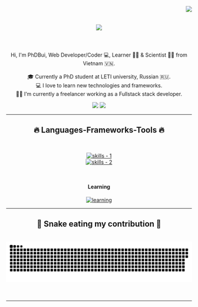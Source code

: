 <!-- profile view count -->
<img align="right" src="https://komarev.com/ghpvc/?username=congdoan6997">

<!-- introduction -->
<h1 align="center">
  <a href="https://git.io/typing-svg">
    <img src="https://readme-typing-svg.herokuapp.com/?lines=Hi+There!+👋;+Myself+PhDBui!;&center=true&size=30">
  </a>
</h1>

<br />
<!-- about me -->
<p align="center">
  Hi, I'm PhDBui, Web Developer/Coder 💻,  Learner 👨‍💻 & Scientist 👨‍🔬 from Vietnam 🇻🇳.
  <br />
  <br />
  🎓 Currently a PhD student at LETI university, Russian 🇷🇺.
  <br />
  💻 I love to learn new technologies and frameworks.
  <br />
  🧑‍💼 I’m currently a freelancer working as a Fullstack stack developer.
  <br />
</p>

<!-- social handles -->
<div align="center"> 
<!-- youtube -->
<!--   <a href="https://www.youtube.com/@username" target="_blank"><img src="https://img.shields.io/badge/YouTube-FF0000?style=for-the-badge&logo=youtube&logoColor=white" target="_blank"></a> -->
  <!-- twitter -->
<!--   <a href="https://twitter.com/username" target="_blank"><img src="https://img.shields.io/badge/X-000000?style=for-the-badge&logo=x&logoColor=white" target="_blank"></a>  -->
  <!-- gmail -->
  <a href="congdoan6997@gmail.com"><img src="https://img.shields.io/badge/-Gmail-%23333?style=for-the-badge&logo=gmail&logoColor=white" target="_blank"></a>
  <!-- linkedin -->
  <a href="https://www.facebook.com/profile.php?id=100010557016039" target="_blank"><img src="https://img.shields.io/badge/-Facebook-%230077B5?style=for-the-badge&logo=facebook&logoColor=white" target="_blank"></a> 
</div>

<hr />
<!-- skills -->
<h2 align="center">🔥 Languages-Frameworks-Tools 🔥</h2>
<br />
<p align="center">
  <a href="https://skillicons.dev">
      <!-- first row -->
      <picture>
          <source media="(prefers-color-scheme: dark)" srcset="https://skillicons.dev/icons?i=git%2Creact%2Cnodejs%2Cgithub%2Cpython%2Cdotnet%2Cjavascript%2Ccss%2Csass%2Cpr%2Cexpress%2Cstyledcomponents%2Cnextjs%2Cgraphql&theme=dark" />
<source media="(prefers-color-scheme: light), (prefers-color-scheme: no-preference)" srcset="https://skillicons.dev/icons?i=git%2Creact%2Cnodejs%2Cgithub%2Cpython%2Cdotnet%2Cjavascript%2Ccss%2Csass%2Cpr%2Cexpress%2Cstyledcomponents%2Cnextjs%2Cgraphql&theme=light" />
          <img src="https://skillicons.dev/icons?i=git%2Creact%2Cnodejs%2Cgithub%2Cpython%2Cdotnet%2Cjavascript%2Ccss%2Csass%2Cpr%2Cexpress%2Cstyledcomponents%2Cnextjs%2Cgraphql&theme=light" alt="skills - 1" />
        </picture>
          <br />
          <!-- second row -->
          <picture>
            <source media="(prefers-color-scheme: dark)" srcset="https://skillicons.dev/icons?i=nestjs%2Cbootstrap%2Cmongodb%2Cmysql%2Cpostgres%2Chtml%2Credux%2Cbun%2Cae%2Clinux%2Cvscode%2Carduino%2Cfigma&theme=dark" />
            <source media="(prefers-color-scheme: light), (prefers-color-scheme: no-preference)" srcset="https://skillicons.dev/icons?i=nestjs%2Cbootstrap%2Cmongodb%2Cmysql%2Cpostgres%2Chtml%2Credux%2Cbun%2Cae%2Clinux%2Cvscode%2Carduino%2Cfigma&theme=light" />
            <img src="https://skillicons.dev/icons?i=nestjs%2Cbootstrap%2Cmongodb%2Cmysql%2Cpostgres%2Chtml%2Credux%2Cbun%2Cae%2Clinux%2Cvscode%2Carduino%2Cfigma&theme=light" alt="skills - 2" />
        </picture>

  </a>
</p>
<br />

<!-- learnings -->
<h4 align="center">Learning</h4>
<p align="center">
  <a href="https://skillicons.dev">
      <picture>
          <source media="(prefers-color-scheme: dark)" srcset='https://skillicons.dev/icons?i=aws%2Cgooglecloud&theme=dark' />
          <source media="(prefers-color-scheme: light), (prefers-color-scheme: no-preference)" srcset='https://skillicons.dev/icons?i=aws%2Cgooglecloud&theme=light' />
          <img src='https://skillicons.dev/icons?i=aws%2Cgooglecloud' alt="learning" />
        </picture>
         
  </a>
</p>
<hr />

<!-- snake graph -->
<div align="center">
  <h2>🐍 Snake eating my contribution 🐍</h2>
  <br />
  <picture>
    <source media="(prefers-color-scheme: dark)" srcset="https://github.com/congdoan6997/congdoan6997/blob/output/github-contribution-grid-snake-dark.svg" />
    <source media="(prefers-color-scheme: light), (prefers-color-scheme: no-preference)" srcset="https://github.com/congdoan6997/congdoan6997/blob/output/github-contribution-grid-snake.svg" />
    <img src="https://github.com/congdoan6997/congdoan6997/blob/output/github-contribution-grid-snake.svg" alt="github-snake" />
  </picture>
  <br />
  <br />
  <br />
</div>

  <hr />
